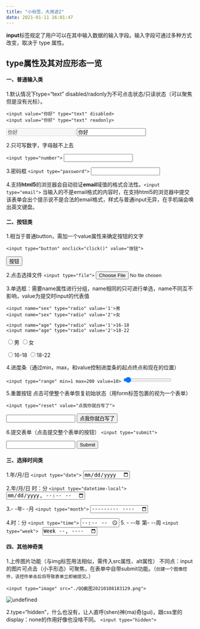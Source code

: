 ```yaml
---
title: "小标签，大用途2"
date: 2021-01-11 16:01:47
---
```


**input**标签规定了用户可以在其中输入数据的输入字段。输入字段可通过多种方式改变，取决于 type 属性。


## type属性及其对应形态一览

#### 一、普通输入类

1.默认情况下type=“text” disabled/radonly为不可点击状态/只读状态（可以聚焦但是没有光标）。

```
<input value="你好" type="text" disabled>
<input value="你好" type="text" readonly>
```
<input value="你好" type="text" disabled>
<input value="你好" type="text" readonly>

2.只可写数字，字母敲不上去

``
<input type="number">
``
<input type="number">

3.密码框
`<input type="password">`
<input type="password">

4.支持**html5**的浏览器会自动验证**email**域值的格式合法性。`<input type="email">`
当输入的不是email格式的内容时，在支持html5的浏览器中提交该表单会出个提示说不是合法的email格式，样式与普通input无异，在手机端会唤出英文键盘。

#### 二、按钮类
1.相当于普通button，需加一个value属性来确定按钮的文字

`<input type="button" onclick="click()" value="按钮">`

<input type="button" onclick="click()" value="按钮">

2.点击选择文件
`<input type="file">`
<input type="file">

3.单选框：需要name属性进行分组，name相同的只可进行单选，name不同互不影响，value为提交时input的代表值

```
<input name="sex" type="radio" value='1'>男
<input name="sex" type="radio" value='2'>女

<input name="age" type="radio" value='1'>16-18
<input name="age" type="radio" value='2'>18-22
```

<input name="sex" type="radio" value='1'>男 <input name="sex" type="radio" value='2'>女

<input name="age" type="radio" value='1'>16-18 <input name="age" type="radio" value='2'>18-22

4.进度条（通过min，max，和value控制进度条的起点终点和现在的位置）

`<input type="range" min=1 max=200 value=10>`
<input type="range" min=1 max=200 value=10>

5.重置按钮 点击可使整个表单恢复初始状态（用form标签包裹的视为一个表单）

`<input type="reset" value="点我你就白写了">`
<form><input > <input type="reset" value="点我你就白写了"></form>

6.提交表单（点击提交整个表单的按钮）
`<input type="submit">`
<form><input > <input type="submit"></form>

#### 三、选择时间类
1.年/月/日
`<input type="date">`
<input type="date">

2.年/月/日 时：分
`<input type="datetime-local">`
<input type="datetime-local">

3.- -年- -月
`<input type="month">`
<input type="month">

4.时：分
`<input type="time">`
<input type="time">
5. - --年 第- --周
`<input type="week"> `
<input type="week">

#### 四、其他神奇类
1.上传图片功能（与img标签用法相似，需传入src属性、alt属性）
不同点：input的图片可点击（小手形态）可聚焦，在表单中自带submit功能。（`创建一个图像控件，该控件单击后将导致表单立即被提交。`）

```
<input type="image" src="./QQ截图20210108183129.png">
```
![undefined](http://openluat-luatcommunity.oss-cn-hangzhou.aliyuncs.com/images/20210111155948226_20210109171747979_image.png "undefined")

2.type=“hidden”，什么也没有，让人直呼(shen)神(ma)奇(gui)，跟css里的display：none的作用好像也没啥不同。
`<input type="hidden">`
<input type="hidden">
